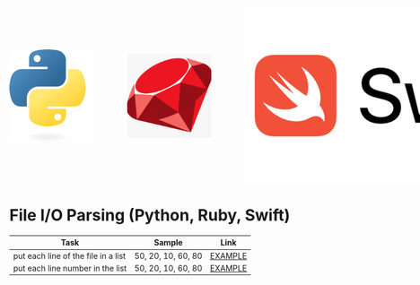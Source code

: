 

<div style="display: flex; gap: 60px; align-items: center;">
    <img src="images/python.png" alt="Python" style="width: 150px; height: auto; object-fit: cover;">
    <img src="images/ruby.png" alt="Ruby" style="width: 150px; height: 150px; object-fit: cover;">
    <img src="images/swift.png" alt="Swift" style="width: 225; height: auto; object-fit: cover;">
</div>


# File I/O Parsing (Python, Ruby, Swift)


| Task                          |              Sample |               Link|
| ----------------------------- | ------------------- |-------------------|
| put each line of the file in a list     |           50, 20, 10, 60, 80          |[<u>EXAMPLE</u>](python_files/parsing1.py)  |
| put each line number in the list     |           50, 20, 10, 60, 80          |[<u>EXAMPLE</u>](python_files/parsing2.py)  |